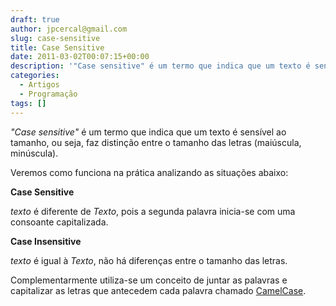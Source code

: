 ```yaml
---
draft: true
author: jpcercal@gmail.com
slug: case-sensitive
title: Case Sensitive
date: 2011-03-02T00:07:15+00:00
description: '"Case sensitive" é um termo que indica que um texto é sensível ao tamanho, ou seja, faz distinção entre o tamanho das letras (maiúscula, minúscula).'
categories:
  - Artigos
  - Programação
tags: []
---
```


_"Case sensitive"_ é um termo que indica que um texto é sensível ao tamanho, ou seja, faz distinção entre o tamanho das letras (maiúscula, minúscula).

Veremos como funciona na prática analizando as situações abaixo:

**Case Sensitive**

_texto_ é diferente de _Texto_, pois a segunda palavra inicia-se com uma consoante capitalizada.

**Case Insensitive**

_texto_ é igual à _Texto_, não há diferenças entre o tamanho das letras.

Complementarmente utiliza-se um conceito de juntar as palavras e capitalizar as letras que antecedem cada palavra chamado [CamelCase](http://sistemas.cekurte.com/blog/o-padrao-camelcase/ "O Padrão CamelCase").
